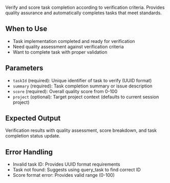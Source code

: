 Verify and score task completion according to verification criteria. Provides quality assurance and automatically completes tasks that meet standards.

## When to Use
- Task implementation completed and ready for verification
- Need quality assessment against verification criteria
- Want to complete task with proper validation

## Parameters
- `taskId` (required): Unique identifier of task to verify (UUID format)
- `summary` (required): Task completion summary or issue description
- `score` (required): Overall quality score from 0-100
- `project` (optional): Target project context (defaults to current session project)

## Expected Output
Verification results with quality assessment, score breakdown, and task completion status update.

## Error Handling
- Invalid task ID: Provides UUID format requirements
- Task not found: Suggests using query_task to find correct ID
- Score format error: Provides valid range (0-100)

